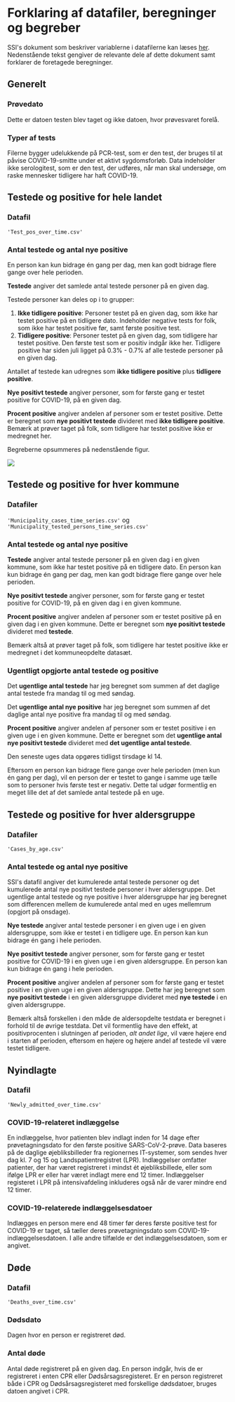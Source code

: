 # Forklaring af datafiler, beregninger og begreber 

SSI's dokument som beskriver variablerne i datafilerne kan læses [her](https://github.com/ktbaek/COVID-19-Danmark/blob/master/data/SSIdata_200911/read_me.txt). Nedenstående tekst gengiver de relevante dele af dette dokument samt forklarer de foretagede beregninger. 

## Generelt

### Prøvedato 
Dette er datoen testen blev taget og ikke datoen, hvor prøvesvaret forelå.

### Typer af tests
Filerne bygger udelukkende på PCR-test, som er den test, der bruges til at påvise COVID-19-smitte under et aktivt sygdomsforløb. Data indeholder ikke serologitest, som er den test, der udføres, når man skal undersøge, om raske mennesker tidligere har haft COVID-19.


## Testede og positive for hele landet

### Datafil
``'Test_pos_over_time.csv'``


### Antal testede og antal nye positive

En person kan kun bidrage én gang per dag, men kan godt bidrage flere gange over hele perioden. 

**Testede** angiver det samlede antal testede personer på en given dag. 

Testede personer kan deles op i to grupper: 
1. **Ikke tidligere positive**: Personer testet på en given dag, som ikke har testet positive på en tidligere dato. Indeholder negative tests for folk, som ikke har testet positive før, samt første positive test.
2. **Tidligere positive**: Personer testet på en given dag, som tidligere har testet positive. Den første test som er positiv indgår ikke her. Tidligere positive har siden juli ligget på 0.3% - 0.7% af alle testede personer på en given dag.  

Antallet af testede kan udregnes som **ikke tidligere positive** plus **tidligere positive**.

**Nye positivt testede** angiver personer, som for første gang er testet positive for COVID-19, på en given dag.

**Procent positive** angiver andelen af personer som er testet positive. Dette er beregnet som **nye positivt testede** divideret med **ikke tidligere positive**. Bemærk at prøver taget på folk, som tidligere har testet positive ikke er medregnet her.

Begreberne opsummeres på nedenstående figur.

![](https://github.com/ktbaek/COVID-19-Danmark/blob/master/figures/Tested_explanation.png) 

## Testede og positive for hver kommune
### Datafiler
``'Municipality_cases_time_series.csv'`` og 
``'Municipality_tested_persons_time_series.csv'``

### Antal testede og antal nye positive

**Testede** angiver antal testede personer på en given dag i en given kommune, som ikke har testet positive på en tidligere dato. En person kan kun bidrage én gang per dag, men kan godt bidrage flere gange over hele perioden.

**Nye positivt testede** angiver personer, som for første gang er testet positive for COVID-19, på en given dag i en given kommune.

**Procent positive** angiver andelen af personer som er testet positive  på en given dag i en given kommune. Dette er beregnet som **nye positivt testede** divideret med **testede**. 

Bemærk altså at prøver taget på folk, som tidligere har testet positive ikke er medregnet i det kommuneopdelte datasæt.

### Ugentligt opgjorte antal testede og positive
Det **ugentlige antal testede** har jeg beregnet som summen af det daglige antal testede fra mandag til og med søndag. 

Det **ugentlige antal nye positive** har jeg beregnet som summen af det daglige antal nye positive fra mandag til og med søndag.

**Procent positive** angiver andelen af personer som er testet positive i en given uge i en given kommune. Dette er beregnet som det **ugentlige antal nye positivt testede** divideret med **det ugentlige antal testede**.

Den seneste uges data opgøres tidligst tirsdage kl 14.

Eftersom en person kan bidrage flere gange over hele perioden (men kun én gang per dag), vil en person der er testet to gange i samme uge tælle som to personer hvis første test er negativ. Dette tal udgør formentlig en meget lille det af det samlede antal testede på en uge. 

## Testede og positive for hver aldersgruppe
### Datafiler
``'Cases_by_age.csv'``

### Antal testede og antal nye positive

SSI's datafil angiver det kumulerede antal testede personer og det kumulerede antal nye positivt testede personer i hver aldersgruppe. Det ugentlige antal testede og nye positive i hver aldersgruppe har jeg beregnet som differencen mellem de kumulerede antal med en uges mellemrum (opgjort på onsdage).   

**Nye testede** angiver antal testede personer i en given uge i en given aldersgruppe, som ikke er testet i en tidligere uge. En person kan kun bidrage én gang i hele perioden.

**Nye positivt testede** angiver personer, som for første gang er testet positive for COVID-19 i en given uge i en given aldersgruppe. En person kan kun bidrage én gang i hele perioden.

**Procent positive** angiver andelen af personer som for første gang er testet positive i en given uge i en given aldersgruppe. Dette har jeg beregnet som **nye positivt testede** i en given aldersgruppe divideret med **nye testede** i en given aldersgruppe. 

Bemærk altså forskellen i den måde de aldersopdelte testdata er beregnet i forhold til de øvrige testdata. Det vil formentlig have den effekt, at positivprocenten i slutningen af perioden, *alt andet lige*, vil være højere end i starten af perioden, eftersom en højere og højere andel af testede vil være testet tidligere. 









## Nyindlagte
### Datafil
``'Newly_admitted_over_time.csv'``

### COVID-19-relateret indlæggelse
En indlæggelse, hvor patienten blev indlagt inden for 14 dage efter prøvetagningsdato for den første positive SARS-CoV-2-prøve. Data baseres på de daglige øjebliksbilleder fra regionernes IT-systemer, som sendes hver dag kl. 7 og 15 og Landspatientregistret (LPR). Indlæggelser omfatter patienter, der har været registreret i mindst ét øjebliksbillede, eller som ifølge LPR er eller har været indlagt mere end 12 timer. Indlæggelser registeret i LPR på intensivafdeling inkluderes også når de varer mindre end 12 timer.

### COVID-19-relaterede indlæggelsesdatoer
Indlægges en person mere end 48 timer før deres første positive test for COVID-19 er taget, så tæller deres prøvetagningsdato som COVID-19-indlæggelsesdatoen. I alle andre tilfælde er det indlæggelsesdatoen, som er angivet.

## Døde

### Datafil
``'Deaths_over_time.csv'``

### Dødsdato
Dagen hvor en person er registreret død.

### Antal døde
Antal døde registreret på en given dag. En person indgår, hvis de er registreret i enten CPR eller Dødsårsagsregisteret. Er en person registreret både i CPR og Dødsårsagsregisteret med forskellige dødsdatoer, bruges datoen angivet i CPR.














